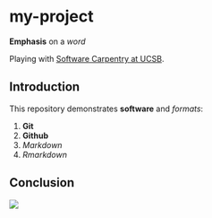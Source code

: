 # my-project

**Emphasis** on a _word_

Playing with [Software Carpentry at UCSB](http://remi-daigle.github.io/2016-04-15-UCSB).

## Introduction

This repository demonstrates **software** and _formats_:

1. **Git**
1. **Github**
1. _Markdown_
1. _Rmarkdown_

## Conclusion

![](https://octodex.github.com/images/labtocat.png)
